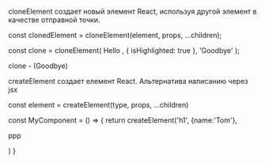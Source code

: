 cloneElement создает новый элемент React, используя другой элемент в качестве отправной точки.

const clonedElement = cloneElement(element, props, ...children);

const clone = cloneElement(
<Row title="Cabbage">
Hello
</Row>,
{ isHighlighted: true },
'Goodbye'
);

clone - (<Row title="Cabbage" isHighlighted={true}>Goodbye</Row>)

createElement создает елемент React. Альтернатива написанию через jsx

const element = createElement(type, props, ...children)

const MyComponent = () => {
return createElement('h1', {name:'Tom'}, <p>ppp<p>)
}
